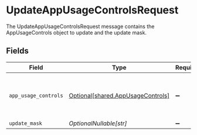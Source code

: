 # UpdateAppUsageControlsRequest

The UpdateAppUsageControlsRequest message contains the AppUsageControls object to update and the update mask.


## Fields

| Field                                                                           | Type                                                                            | Required                                                                        | Description                                                                     |
| ------------------------------------------------------------------------------- | ------------------------------------------------------------------------------- | ------------------------------------------------------------------------------- | ------------------------------------------------------------------------------- |
| `app_usage_controls`                                                            | [Optional[shared.AppUsageControls]](../../models/shared/appusagecontrols.md)    | :heavy_minus_sign:                                                              | The AppUsageControls object describes some peripheral configuration for an app. |
| `update_mask`                                                                   | *OptionalNullable[str]*                                                         | :heavy_minus_sign:                                                              | N/A                                                                             |